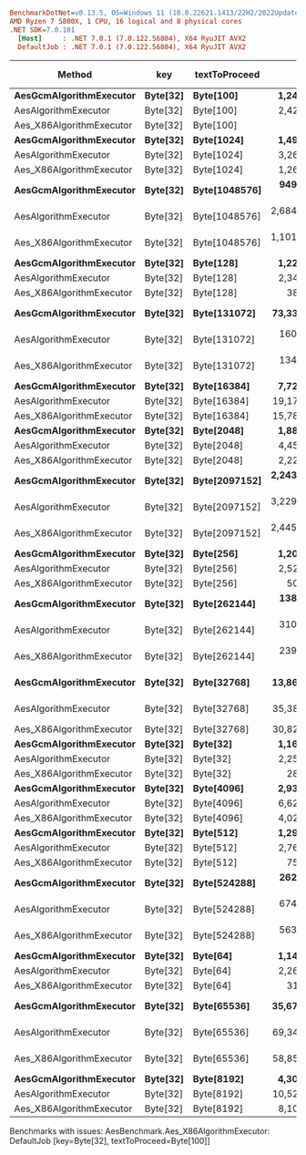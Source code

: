 ``` ini

BenchmarkDotNet=v0.13.5, OS=Windows 11 (10.0.22621.1413/22H2/2022Update/SunValley2)
AMD Ryzen 7 5800X, 1 CPU, 16 logical and 8 physical cores
.NET SDK=7.0.101
  [Host]     : .NET 7.0.1 (7.0.122.56804), X64 RyuJIT AVX2
  DefaultJob : .NET 7.0.1 (7.0.122.56804), X64 RyuJIT AVX2


```
|                   Method |      key | textToProceed |           Mean |        Error |        StdDev |         Median |    Ratio | RatioSD |     Gen0 |     Gen1 |     Gen2 | Allocated | Alloc Ratio |
|------------------------- |--------- |-------------- |---------------:|-------------:|--------------:|---------------:|---------:|--------:|---------:|---------:|---------:|----------:|------------:|
|  **AesGcmAlgorithmExecutor** | **Byte[32]** |     **Byte[100]** |     **1,243.7 ns** |     **24.12 ns** |      **53.44 ns** |     **1,222.6 ns** |     **1.00** |    **0.00** |   **0.0210** |   **0.0191** |        **-** |     **376 B** |        **1.00** |
|     AesAlgorithmExecutor | Byte[32] |     Byte[100] |     2,425.1 ns |     48.06 ns |     103.46 ns |     2,402.4 ns |     1.95 |    0.10 |   0.1717 |   0.1678 |        - |    2920 B |        7.77 |
| Aes_X86AlgorithmExecutor | Byte[32] |     Byte[100] |             NA |           NA |            NA |             NA |        ? |       ? |        - |        - |        - |         - |           ? |
|  **AesGcmAlgorithmExecutor** | **Byte[32]** |    **Byte[1024]** |     **1,491.8 ns** |     **26.50 ns** |      **20.69 ns** |     **1,494.9 ns** |     **1.16** |    **0.05** |   **0.2594** |   **0.1278** |        **-** |    **4360 B** |       **11.60** |
|     AesAlgorithmExecutor | Byte[32] |    Byte[1024] |     3,262.3 ns |     62.89 ns |      64.58 ns |     3,264.5 ns |     2.59 |    0.15 |   0.3662 |   0.1793 |        - |    6144 B |       16.34 |
| Aes_X86AlgorithmExecutor | Byte[32] |    Byte[1024] |     1,260.3 ns |     20.61 ns |      18.27 ns |     1,256.5 ns |     0.99 |    0.05 |   0.1698 |        - |        - |    2840 B |        7.55 |
|  **AesGcmAlgorithmExecutor** | **Byte[32]** | **Byte[1048576]** |   **949,945.5 ns** | **41,947.12 ns** | **123,682.03 ns** |   **974,186.5 ns** |   **763.78** |  **108.85** | **998.0469** | **998.0469** | **998.0469** | **4194881 B** |   **11,156.60** |
|     AesAlgorithmExecutor | Byte[32] | Byte[1048576] | 2,684,946.4 ns | 59,811.92 ns | 176,356.79 ns | 2,734,213.1 ns | 2,168.65 |  125.15 | 968.7500 | 968.7500 | 968.7500 | 4197416 B |   11,163.34 |
| Aes_X86AlgorithmExecutor | Byte[32] | Byte[1048576] | 1,101,962.4 ns | 16,776.40 ns |  14,009.06 ns | 1,104,554.2 ns |   862.53 |   43.58 | 453.1250 | 453.1250 | 453.1250 | 2098087 B |    5,580.02 |
|  **AesGcmAlgorithmExecutor** | **Byte[32]** |     **Byte[128]** |     **1,228.3 ns** |     **33.25 ns** |      **95.95 ns** |     **1,202.9 ns** |     **0.99** |    **0.09** |   **0.0248** |   **0.0229** |        **-** |     **432 B** |        **1.15** |
|     AesAlgorithmExecutor | Byte[32] |     Byte[128] |     2,346.9 ns |     46.91 ns |     115.96 ns |     2,330.5 ns |     1.90 |    0.09 |   0.1678 |   0.1640 |        - |    2816 B |        7.49 |
| Aes_X86AlgorithmExecutor | Byte[32] |     Byte[128] |       381.6 ns |      3.49 ns |       3.26 ns |       382.8 ns |     0.30 |    0.02 |   0.0625 |        - |        - |    1048 B |        2.79 |
|  **AesGcmAlgorithmExecutor** | **Byte[32]** |  **Byte[131072]** |    **73,334.0 ns** |  **1,464.54 ns** |   **2,890.86 ns** |    **71,835.2 ns** |    **58.83** |    **2.76** | **166.6260** | **166.6260** | **166.6260** |  **524608 B** |    **1,395.23** |
|     AesAlgorithmExecutor | Byte[32] |  Byte[131072] |   160,554.2 ns |  3,019.46 ns |   2,676.68 ns |   160,793.9 ns |   126.36 |    7.85 | 166.5039 | 166.5039 | 166.5039 |  526448 B |    1,400.13 |
| Aes_X86AlgorithmExecutor | Byte[32] |  Byte[131072] |   134,760.7 ns |  4,645.38 ns |  13,624.08 ns |   130,914.0 ns |   115.28 |   10.28 |  83.2520 |  83.2520 |  83.2520 |  262964 B |      699.37 |
|  **AesGcmAlgorithmExecutor** | **Byte[32]** |   **Byte[16384]** |     **7,720.0 ns** |    **135.38 ns** |     **218.62 ns** |     **7,709.6 ns** |     **6.14** |    **0.33** |   **3.9215** |   **0.4883** |        **-** |   **65800 B** |      **175.00** |
|     AesAlgorithmExecutor | Byte[32] |   Byte[16384] |    19,170.4 ns |    327.58 ns |     336.40 ns |    19,155.1 ns |    15.23 |    0.80 |   4.0283 |   0.4883 |        - |   67584 B |      179.74 |
| Aes_X86AlgorithmExecutor | Byte[32] |   Byte[16384] |    15,787.3 ns |    310.00 ns |     369.04 ns |    15,789.2 ns |    12.58 |    0.66 |   1.9836 |   0.1221 |        - |   33560 B |       89.26 |
|  **AesGcmAlgorithmExecutor** | **Byte[32]** |    **Byte[2048]** |     **1,885.8 ns** |     **37.36 ns** |      **69.24 ns** |     **1,871.5 ns** |     **1.51** |    **0.08** |   **0.5035** |   **0.1221** |        **-** |    **8456 B** |       **22.49** |
|     AesAlgorithmExecutor | Byte[32] |    Byte[2048] |     4,454.5 ns |     87.07 ns |      81.45 ns |     4,431.2 ns |     3.52 |    0.19 |   0.6104 |   0.1984 |        - |   10240 B |       27.23 |
| Aes_X86AlgorithmExecutor | Byte[32] |    Byte[2048] |     2,227.7 ns |     24.39 ns |      21.62 ns |     2,223.4 ns |     1.75 |    0.10 |   0.2899 |        - |        - |    4888 B |       13.00 |
|  **AesGcmAlgorithmExecutor** | **Byte[32]** | **Byte[2097152]** | **2,243,235.6 ns** | **44,637.23 ns** |  **51,404.30 ns** | **2,238,097.3 ns** | **1,788.40** |   **83.40** | **621.0938** | **621.0938** | **621.0938** | **8389070 B** |   **22,311.36** |
|     AesAlgorithmExecutor | Byte[32] | Byte[2097152] | 3,229,711.2 ns | 60,030.80 ns |  56,152.85 ns | 3,221,833.2 ns | 2,553.26 |  137.42 | 996.0938 | 996.0938 | 996.0938 | 8391305 B |   22,317.30 |
| Aes_X86AlgorithmExecutor | Byte[32] | Byte[2097152] | 2,445,824.1 ns | 22,692.79 ns |  21,226.85 ns | 2,443,349.2 ns | 1,933.48 |   98.65 | 367.1875 | 367.1875 | 367.1875 | 4195214 B |   11,157.48 |
|  **AesGcmAlgorithmExecutor** | **Byte[32]** |     **Byte[256]** |     **1,200.8 ns** |     **23.47 ns** |      **47.94 ns** |     **1,198.0 ns** |     **0.96** |    **0.05** |   **0.0401** |   **0.0381** |        **-** |     **688 B** |        **1.83** |
|     AesAlgorithmExecutor | Byte[32] |     Byte[256] |     2,523.3 ns |     50.49 ns |      94.83 ns |     2,503.6 ns |     2.02 |    0.11 |   0.1831 |   0.1793 |        - |    3072 B |        8.17 |
| Aes_X86AlgorithmExecutor | Byte[32] |     Byte[256] |       502.4 ns |      3.44 ns |       3.22 ns |       502.8 ns |     0.40 |    0.02 |   0.0772 |        - |        - |    1304 B |        3.47 |
|  **AesGcmAlgorithmExecutor** | **Byte[32]** |  **Byte[262144]** |   **138,299.1 ns** |  **1,007.43 ns** |     **841.25 ns** |   **138,280.5 ns** |   **108.25** |    **5.24** | **333.2520** | **333.2520** | **333.2520** | **1048952 B** |    **2,789.77** |
|     AesAlgorithmExecutor | Byte[32] |  Byte[262144] |   310,552.7 ns |  3,617.41 ns |   3,383.73 ns |   308,738.0 ns |   245.56 |   13.75 | 333.0078 | 333.0078 | 333.0078 | 1050848 B |    2,794.81 |
| Aes_X86AlgorithmExecutor | Byte[32] |  Byte[262144] |   239,388.6 ns |  2,646.30 ns |   2,475.35 ns |   240,258.7 ns |   189.23 |    9.51 | 166.5039 | 166.5039 | 166.5039 |  525136 B |    1,396.64 |
|  **AesGcmAlgorithmExecutor** | **Byte[32]** |   **Byte[32768]** |    **13,862.2 ns** |    **233.01 ns** |     **217.95 ns** |    **13,792.7 ns** |    **10.96** |    **0.63** |   **7.8430** |   **0.5951** |        **-** |  **131336 B** |      **349.30** |
|     AesAlgorithmExecutor | Byte[32] |   Byte[32768] |    35,380.8 ns |    370.77 ns |     346.82 ns |    35,357.0 ns |    27.97 |    1.52 |   7.9346 |   0.9766 |        - |  133120 B |      354.04 |
| Aes_X86AlgorithmExecutor | Byte[32] |   Byte[32768] |    30,823.8 ns |    315.66 ns |     279.82 ns |    30,766.8 ns |    24.24 |    1.17 |   3.9063 |   0.4272 |        - |   66328 B |      176.40 |
|  **AesGcmAlgorithmExecutor** | **Byte[32]** |      **Byte[32]** |     **1,167.3 ns** |     **21.51 ns** |      **42.47 ns** |     **1,163.4 ns** |     **0.94** |    **0.04** |   **0.0134** |   **0.0114** |        **-** |     **240 B** |        **0.64** |
|     AesAlgorithmExecutor | Byte[32] |      Byte[32] |     2,251.1 ns |     44.29 ns |     106.12 ns |     2,229.5 ns |     1.82 |    0.09 |   0.1564 |   0.1526 |        - |    2624 B |        6.98 |
| Aes_X86AlgorithmExecutor | Byte[32] |      Byte[32] |       280.9 ns |      3.88 ns |       3.24 ns |       280.0 ns |     0.22 |    0.01 |   0.0510 |        - |        - |     856 B |        2.28 |
|  **AesGcmAlgorithmExecutor** | **Byte[32]** |    **Byte[4096]** |     **2,935.2 ns** |    **103.33 ns** |     **301.43 ns** |     **2,834.8 ns** |     **2.47** |    **0.24** |   **0.9918** |   **0.1602** |        **-** |   **16648 B** |       **44.28** |
|     AesAlgorithmExecutor | Byte[32] |    Byte[4096] |     6,620.4 ns |    132.23 ns |     370.80 ns |     6,438.5 ns |     5.41 |    0.38 |   1.0986 |   0.2670 |        - |   18432 B |       49.02 |
| Aes_X86AlgorithmExecutor | Byte[32] |    Byte[4096] |     4,024.6 ns |     48.88 ns |      40.82 ns |     4,036.6 ns |     3.15 |    0.16 |   0.5341 |        - |        - |    8984 B |       23.89 |
|  **AesGcmAlgorithmExecutor** | **Byte[32]** |     **Byte[512]** |     **1,296.0 ns** |     **25.79 ns** |      **56.06 ns** |     **1,277.1 ns** |     **1.04** |    **0.05** |   **0.0706** |   **0.0687** |        **-** |    **1200 B** |        **3.19** |
|     AesAlgorithmExecutor | Byte[32] |     Byte[512] |     2,762.6 ns |     54.04 ns |     109.15 ns |     2,735.8 ns |     2.22 |    0.11 |   0.2441 |   0.0801 |        - |    4096 B |       10.89 |
| Aes_X86AlgorithmExecutor | Byte[32] |     Byte[512] |       758.1 ns |     14.99 ns |      17.27 ns |       752.1 ns |     0.61 |    0.04 |   0.1078 |        - |        - |    1816 B |        4.83 |
|  **AesGcmAlgorithmExecutor** | **Byte[32]** |  **Byte[524288]** |   **262,123.7 ns** |  **3,385.09 ns** |   **3,166.42 ns** |   **261,908.5 ns** |   **207.20** |   **10.46** | **519.0430** | **519.0430** | **519.0430** | **2097868 B** |    **5,579.44** |
|     AesAlgorithmExecutor | Byte[32] |  Byte[524288] |   674,345.4 ns |  4,934.60 ns |   4,374.40 ns |   672,812.4 ns |   530.60 |   29.34 | 500.0000 | 500.0000 | 500.0000 | 2102704 B |    5,592.30 |
| Aes_X86AlgorithmExecutor | Byte[32] |  Byte[524288] |   563,025.7 ns |  2,206.78 ns |   1,842.76 ns |   562,385.1 ns |   440.68 |   21.36 | 333.0078 | 333.0078 | 333.0078 | 1049480 B |    2,791.17 |
|  **AesGcmAlgorithmExecutor** | **Byte[32]** |      **Byte[64]** |     **1,148.0 ns** |     **22.74 ns** |      **58.29 ns** |     **1,139.8 ns** |     **0.93** |    **0.06** |   **0.0172** |   **0.0153** |        **-** |     **304 B** |        **0.81** |
|     AesAlgorithmExecutor | Byte[32] |      Byte[64] |     2,269.4 ns |     45.11 ns |     109.81 ns |     2,262.6 ns |     1.83 |    0.11 |   0.1602 |   0.1564 |        - |    2688 B |        7.15 |
| Aes_X86AlgorithmExecutor | Byte[32] |      Byte[64] |       316.4 ns |      4.16 ns |       3.69 ns |       314.8 ns |     0.25 |    0.01 |   0.0548 |        - |        - |     920 B |        2.45 |
|  **AesGcmAlgorithmExecutor** | **Byte[32]** |   **Byte[65536]** |    **35,679.8 ns** |    **710.53 ns** |   **1,225.64 ns** |    **35,408.5 ns** |    **28.45** |    **1.60** |  **15.6250** |   **7.7515** |        **-** |  **262408 B** |      **697.89** |
|     AesAlgorithmExecutor | Byte[32] |   Byte[65536] |    69,342.0 ns |  1,336.52 ns |   1,690.28 ns |    68,923.4 ns |    55.15 |    3.28 |  15.7471 |   1.9531 |        - |  264192 B |      702.64 |
| Aes_X86AlgorithmExecutor | Byte[32] |   Byte[65536] |    58,855.1 ns |    398.23 ns |     310.92 ns |    58,846.1 ns |    45.89 |    2.37 |   7.8125 |   0.9155 |        - |  131864 B |      350.70 |
|  **AesGcmAlgorithmExecutor** | **Byte[32]** |    **Byte[8192]** |     **4,308.8 ns** |     **80.39 ns** |     **156.80 ns** |     **4,251.0 ns** |     **3.46** |    **0.22** |   **1.9760** |   **0.1907** |        **-** |   **33032 B** |       **87.85** |
|     AesAlgorithmExecutor | Byte[32] |    Byte[8192] |    10,522.7 ns |    206.43 ns |     268.42 ns |    10,512.1 ns |     8.35 |    0.53 |   2.0752 |   0.3357 |        - |   34816 B |       92.60 |
| Aes_X86AlgorithmExecutor | Byte[32] |    Byte[8192] |     8,105.8 ns |    159.50 ns |     223.60 ns |     8,062.3 ns |     6.40 |    0.36 |   1.0223 |   0.0153 |        - |   17176 B |       45.68 |

Benchmarks with issues:
  AesBenchmark.Aes_X86AlgorithmExecutor: DefaultJob [key=Byte[32], textToProceed=Byte[100]]
